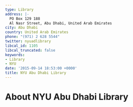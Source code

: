 ```yaml
---
type: Library
address: |-
  PO Box 129 188
  Al Nasr Street, Abu Dhabi, United Arab Emirates
city: Abu Dhabi
country: United Arab Emirates
phone: "(971) 2 628 5544"
twitter: nyuadlibrary
libcal_id: 1105
libcal_truncated: false
keywords:
- Library
- NYU
date: '2015-09-14 18:53:00 +0000'
title: NYU Abu Dhabi Library
---
```


# About NYU Abu Dhabi Library